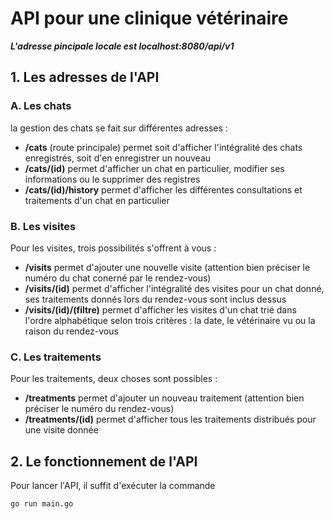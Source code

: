 # API pour une clinique vétérinaire

***L'adresse pincipale locale est localhost:8080/api/v1***

## 1. Les adresses de l'API


### A. Les chats

la gestion des chats se fait sur différentes adresses :

 - **/cats** (route principale) permet soit d'afficher l'intégralité des chats enregistrés, soit d'en enregistrer un nouveau
 - **/cats/(id)** permet d'afficher un chat en particulier, modifier ses informations ou le supprimer des registres
 - **/cats/(id)/history** permet d'afficher les différentes consultations et traitements d'un chat en particulier


### B. Les visites

Pour les visites, trois possibilités s'offrent à vous :

 - **/visits** permet d'ajouter une nouvelle visite (attention bien préciser le numéro du chat conerné par le rendez-vous)
 - **/visits/(id)** permet d'afficher l'intégralité des visites pour un chat donné, ses traitements donnés lors du rendez-vous sont inclus dessus
 - **/visits/(id)/(filtre)** permet d'afficher les visites d'un chat trié dans l'ordre alphabétique selon trois critères : la date, le vétérinaire vu ou la raison du rendez-vous


### C. Les traitements

Pour les traitements, deux choses sont possibles :

 - **/treatments** permet d'ajouter un nouveau traitement (attention bien préciser le numéro du rendez-vous)
 - **/treatments/(id)** permet d'afficher tous les traitements distribués pour une visite donnée


## 2. Le fonctionnement de l'API

Pour lancer l'API, il suffit d'exécuter la commande
```bash
go run main.go
```

